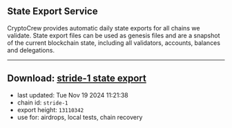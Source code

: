 ## State Export Service
CryptoCrew provides automatic daily state exports for all chains we validate. State export files can be used as genesis files and are a snapshot of the current blockchain state, including all validators, accounts, balances and delegations.

---
**Download: [stride-1 state export](https://dl-eu2.ccvalidators.com/SERVICE/stride/stride-1_export_13110342.json)**
---

- last updated: Tue Nov 19 2024 11:21:38
- chain id: `stride-1`
- export height: `13110342`
- use for: airdrops, local tests, chain recovery
